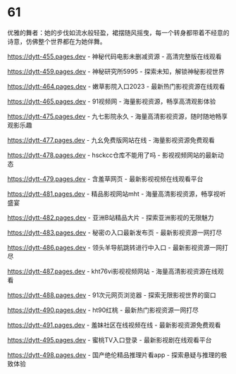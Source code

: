 # 61
优雅的舞者：她的步伐如流水般轻盈，裙摆随风摇曳，每一个转身都带着不经意的诗意，仿佛整个世界都在为她伴舞。

https://dytt-455.pages.dev - 神秘代码电影未删减资源 - 高清完整版在线观看

https://dytt-459.pages.dev - 神秘研究所5995 - 探索未知，解锁神秘影视世界

https://dytt-464.pages.dev - 嫩草影院入口2023 - 最新热门影视资源在线观看

https://dytt-465.pages.dev - 91视频网 - 海量影视资源，畅享高清观影体验

https://dytt-475.pages.dev - 九七影院永久 - 海量高清影视资源，随时随地畅享观影乐趣

https://dytt-477.pages.dev - 九幺免费版网站在线 - 海量影视资源免费观看

https://dytt-478.pages.dev - hsckcc仓库不能用了吗 - 影视视频网站的最新动态

https://dytt-479.pages.dev - 含羞草网页 - 最新影视视频在线观看平台

https://dytt-481.pages.dev - 精品影视网站mht - 海量高清影视资源，畅享视听盛宴

https://dytt-482.pages.dev - 亚洲B站精品大片 - 探索亚洲影视的无限魅力

https://dytt-483.pages.dev - 秘密の入口最新发布页 - 最新影视资源一网打尽

https://dytt-486.pages.dev - 领头羊导航跳转进行中入口 - 最新影视资源一网打尽

https://dytt-487.pages.dev - kht76vi影视视频网站 - 海量高清影视资源在线观看

https://dytt-488.pages.dev - 91次元网页浏览器 - 探索无限影视世界的窗口

https://dytt-490.pages.dev - ht90红桃 - 最新热门影视资源一网打尽

https://dytt-491.pages.dev - 羞妹社区在线视频在线 - 最新影视资源免费观看

https://dytt-495.pages.dev - 蜜桃TV入口登录 - 最新影视剧在线观看平台

https://dytt-498.pages.dev - 国产绝伦精品推理片看app - 探索悬疑与推理的极致体验
